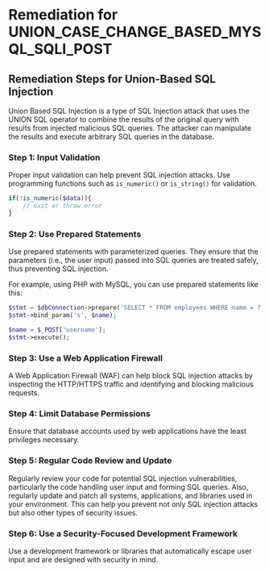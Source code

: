 # Remediation for UNION_CASE_CHANGE_BASED_MYSQL_SQLI_POST

## Remediation Steps for Union-Based SQL Injection

Union Based SQL Injection is a type of SQL Injection attack that uses the UNION SQL operator to combine the results of the original query with results from injected malicious SQL queries. The attacker can manipulate the results and execute arbitrary SQL queries in the database.

### Step 1: Input Validation
Proper input validation can help prevent SQL injection attacks. Use programming functions such as `is_numeric()` or `is_string()` for validation.

```php
if(!is_numeric($data)){
    // exit or throw error
}
```

### Step 2: Use Prepared Statements
Use prepared statements with parameterized queries. They ensure that the parameters (i.e., the user input) passed into SQL queries are treated safely, thus preventing SQL injection.

For example, using PHP with MySQL, you can use prepared statements like this:

```php
$stmt = $dbConnection->prepare('SELECT * FROM employees WHERE name = ?');
$stmt->bind_param('s', $name);

$name = $_POST['username'];
$stmt->execute();
```

### Step 3: Use a Web Application Firewall
A Web Application Firewall (WAF) can help block SQL injection attacks by inspecting the HTTP/HTTPS traffic and identifying and blocking malicious requests.

### Step 4: Limit Database Permissions
Ensure that database accounts used by web applications have the least privileges necessary.

### Step 5: Regular Code Review and Update
Regularly review your code for potential SQL injection vulnerabilities, particularly the code handling user input and forming SQL queries. Also, regularly update and patch all systems, applications, and libraries used in your environment. This can help you prevent not only SQL injection attacks but also other types of security issues. 

### Step 6: Use a Security-Focused Development Framework
Use a development framework or libraries that automatically escape user input and are designed with security in mind.
